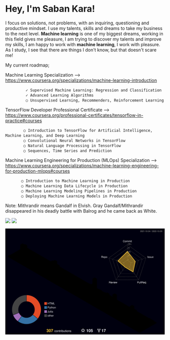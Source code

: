 # Hey, I'm Saban Kara!

I focus on solutions, not problems, with an inquiring, questioning and productive mindset. I use my talents, skills and dreams to take my business to the next level. **Machine learning** is one of my biggest dreams, working in this field gives me pleasure, I am trying to discover my talents and improve my skills, I am happy to work with **machine learning**, I work with pleasure. As I study, I see that there are things I don't know, but that doesn't scare me!

My current roadmap; <p> 
Machine Learning Specialization --> https://www.coursera.org/specializations/machine-learning-introduction
    
             ✓ Supervised Machine Learning: Regression and Classification
             ✓ Advanced Learning Algorithms
             ○ Unsupervised Learning, Recommenders, Reinforcement Learning

TensorFlow Developer Professional Certificate --> https://www.coursera.org/professional-certificates/tensorflow-in-practice#courses

            ○ Introduction to TensorFlow for Artificial Intelligence, Machine Learning, and Deep Learning
            ○ Convolutional Neural Networks in TensorFlow
            ○ Natural Language Processing in TensorFlow
            ○ Sequences, Time Series and Prediction
    
Machine Learning Engineering for Production (MLOps) Specialization --> https://www.coursera.org/specializations/machine-learning-engineering-for-production-mlops#courses
    
           ○ Introduction to Machine Learning in Production
           ○ Machine Learning Data Lifecycle in Production
           ○ Machine Learning Modeling Pipelines in Production
           ○ Deploying Machine Learning Models in Production
    
 
Note: Mithrandir means Gandalf in Elvish. Gray Gandalf/Mithrandir disappeared in his deadly battle with Balrog and he came back as White.

 <p> 
   <img width="48%" src="https://github-readme-stats.vercel.app/api?username=whitemithrandir&show_icons=true&theme=tokyonight" /> 
   <img width="48%" src="https://github-readme-streak-stats.herokuapp.com/?user=whitemithrandir&theme=tokyonight" /> 
 </p>

![](./profile-3d-contrib/profile-night-rainbow.svg) 
  

